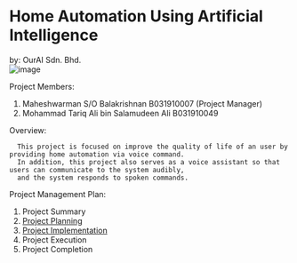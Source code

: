 # Home Automation Using Artificial Intelligence
by: OurAI Sdn. Bhd.       
![image](https://user-images.githubusercontent.com/55396900/150108303-7213a811-2cf5-476f-80dd-3247819a3431.png)

Project Members:
  1. Maheshwarman S/O Balakrishnan B031910007 (Project Manager) 
  2. Mohammad Tariq Ali bin Salamudeen Ali B031910049
     
Overview:
      
      This project is focused on improve the quality of life of an user by providing home automation via voice command.
      In addition, this project also serves as a voice assistant so that users can communicate to the system audibly, 
      and the system responds to spoken commands.
      
Project Management Plan:
  1. Project Summary
  2. [Project Planning](https://github.com/maheshbabuwarman/OurAI-Sdn.-Bhd./blob/e5ad9ad27a3b0cf56902dbeb89f229b7c97bda74/Project%20Documentations/Project%20Planning.md)
  3. [Project Implementation](https://github.com/maheshbabuwarman/OurAI-Sdn.-Bhd./blob/e5ad9ad27a3b0cf56902dbeb89f229b7c97bda74/Project%20Documentations/Project%20Implementation.md)
  4. Project Execution
  5. Project Completion

